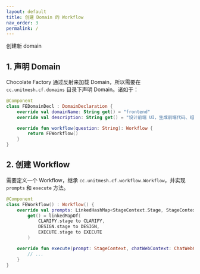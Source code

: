 ```yaml
---
layout: default
title: 创建 Domain 的 Workflow
nav_order: 3
permalink: /
---
```


创建新 domain

## 1. 声明 Domain

Chocolate Factory 通过反射来加载 Domain，所以需要在 `cc.unitmesh.cf.domains` 目录下声明 Domain。诸如于：

```kotlin
@Component
class FEDomainDecl : DomainDeclaration {
    override val domainName: String get() = "frontend"
    override val description: String get() = "设计前端 UI，生成前端代码、组件等"

    override fun workflow(question: String): Workflow {
        return FEWorkflow()
    }
}
```

## 2. 创建 Workflow

需要定义一个 Workflow，继承 `cc.unitmesh.cf.workflow.Workflow`，并实现 `prompts` 和 `execute` 方法。

```kotlin
@Component
class FEWorkflow() : Workflow() {
    override val prompts: LinkedHashMap<StageContext.Stage, StageContext>
        get() = linkedMapOf(
            CLARIFY.stage to CLARIFY,
            DESIGN.stage to DESIGN,
            EXECUTE.stage to EXECUTE
        )

    override fun execute(prompt: StageContext, chatWebContext: ChatWebContext): WorkflowResult? {
        // ...
    }
}
```
